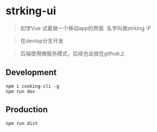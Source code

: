 # strking-ui
> 初学Vue 试着做一个移动app的界面  名字叫做strking  :P

> 在devlop分支开发

> 后端使用微服务模式，后续也会放在github上

## Development

```shell
npm i cooking-cli -g
npm run dev
```

## Production
```
npm run dist
```

